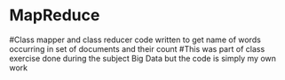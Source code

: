 # MapReduce
#Class mapper and class reducer code written to get name of words occurring in set of documents and their count
#This was part of class exercise done during the subject Big Data but the code is simply my own work
